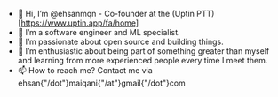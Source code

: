 - 👋 Hi, I’m @ehsanmqn - Co-founder at the (Uptin PTT)[https://www.uptin.app/fa/home]
- 👀 I’m a software engineer and ML specialist. 
- 🌱 I’m passionate about open source and building things.
- 💞️ I’m enthusiastic about being part of something greater than myself and learning from more experienced people every time I meet them.
- 📫 How to reach me? Contact me via ehsan{"/dot"}maiqani{"/at"}gmail{"/dot"}com

<!---
ehsanmqn/ehsanmqn is a ✨ special ✨ repository because its `README.md` (this file) appears on your GitHub profile.
You can click the Preview link to take a look at your changes.
--->

